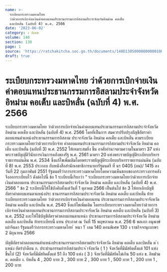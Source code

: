 ```yaml
---
name: >-
  ระเบียบกระทรวงมหาดไทย
  ว่าด้วยการเบิกจ่ายเงินค่าตอบแทนประธานกรรมการอิสลามประจำจังหวัดอิหม่าม คอเต็บ
  และบิหลั่น (ฉบับที่ 4) พ.ศ. 2566
date: '2023-06-02'
category: ง พิเศษ
volume: 140
section: 130
page: 1
source: 'https://ratchakitcha.soc.go.th/documents/140D130S0000000000100.pdf'
draft: true
---
```


# ระเบียบกระทรวงมหาดไทย ว่าด้วยการเบิกจ่ายเงินค่าตอบแทนประธานกรรมการอิสลามประจำจังหวัดอิหม่าม คอเต็บ และบิหลั่น (ฉบับที่ 4) พ.ศ. 2566

ระเบียบกระทรวงมหาดไทย ว่าด้วยการเบิกจ่ายเงินค่าตอบแทนประธานกรรมการอิสลามประจำจังหวัด อิหม่าม คอเต็บ และบิหลั่น (ฉบับที่ 4) พ.ศ. 2566 โดยที่เป็นการ สมควรปรับปรุงบัญชีอัตราค่าตอบแทนตำแหน่งประธานกรรมการอิสลาม ประจาจังหวัด อิหม่าม คอเต็บ และบิหลั่น ตามระเบียบกระทรวงมหาดไทยว่าด้วยการเบิกจ่าย ค่าตอบแทนประธานกรรมการอิสลามประจำจังหวัด อิหม่าม คอเต็บ และบิหลั่น (ฉบับที่ 3) พ.ศ. 2552 ให้เหมาะสมยิ่ง ขึ้น อาศัยอำนาจตามความในมาตรา 37 แห่งพระราชบัญญัติวินัยการเงินการคลังของรัฐ พ.ศ. 2561 มาตรา 20 แห่งพระราชบัญญัติระเบียบบริหารราชการแผ่นดิน พ.ศ. 2534 ซึ่งแก้ไขเพิ่มเติมโดยพระราชบัญญัติระเบียบบริหารราชการแผ่นดิน (ฉบับที่ 8) พ.ศ. 2553 ประกอบ กับหนังสือสำนักเลขาธิการนายกรัฐมนตรี ที่ นร 0405 (ลน)/ 1415 ลงวันที่ 22 กุมภาพันธ์ 2551 รัฐมนตรีว่าการกระทรวงมหาดไทยโดยความเห็นชอบของกระทรวงการคลัง จึงออกระเบียบไว้ ดังต่อไปนี้ ข้อ 1 ระเบียบนี้เรียกว่า “ ระเบียบกระทรวงมหาดไทยว่าด้วยการเบิกจ่ายเงินค่าตอบแทน ประธานกรรมการอิสลามประจำจังหวัด อิหม่าม คอเต็บ และบิหลั่น (ฉบับที่ 4) พ.ศ. 2566 ” ข้อ 2 ระเบียบนี้ให้ใช้บังคับตั้งแต่วันที่ 1 ตุลาคม 2566 เป็นต้นไป ข้อ 3 ให้ยกเลิกบัญชีอัตราค่าตอบแทนตาแหน่งประ ธานกรรมการอิสลามประจาจังหวัด อิหม่าม คอเต็บ และบิหลั่น ท้ายระเบียบกระทรวงมหาดไทย ว่าด้วยการเบิกจ่ายเงินค่าตอบแทน ประธานกรรมการอิสลามประจาจังหวัด อิหม่าม คอเต็บ และบิหลั่น พ.ศ. 2540 ซึ่งแก้ไขเพิ่มเติม โดยระเบียบกระทรวงมหาดไทยว่าด้วยการเบิกจ่ายเงินค่าตอบแทนประธานกรรมการอิสลามประจาจังหวัด อิหม่าม คอเต็บ และบิหลั่น (ฉบับที่ 3) พ.ศ. 2552 และให้ใช้บัญชีอัตราค่าตอบแทนตาแหน่ง ประธานกรรมการอิสลามประจำจังหวัด อิหม่าม คอเต็บ และบิหลั่น ท้ายระเบียบนี้ แทน ประกาศ ณ วันที่ 15 พฤษภาคม พ.ศ. 256 6 พลเอก อนุพงษ์ เผ่าจินดา รัฐมนตรีว่าการกระทรวงมหาดไทย ้ หนา 1 ่ เลม 140 ตอนพิเศษ 130 ง ราชกิจจานุเบกษา 2 มิถุนายน 2566

บัญชีอัตราค่าตอบแทนตำแหน่งประธานกรรมการอิสลามประจำจังหวัด อิหม่าม คอเต็บ และบิหลั่น ต ําแหน่ง อัตรํา/เดือน ก. ประธํานกรรมกํารอิสลํามประจ ําจังหวัด ( 1 ) จังหวัดที่มีมัสยิดตั้งแต่ 101 แห่งขึ้นไป (2) จังหวัดที่มีมัสยิดตั้งแต่ 51 ถึง 100 แห่ง ( 3 ) จังหวัดที่มีมัสยิดไม่เกิน 50 แห่ง ข. อิหม่ําม ค. คอเต็บ ง. บิหลั่น 4 , 200 บาท 3 , 300 บาท 2 , 300 บาท 1 , 500 บาท 1 , 200 บาท 1 , 200 บาท
